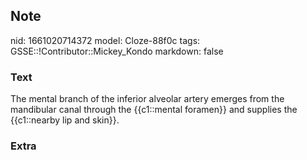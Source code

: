 ## Note
nid: 1661020714372
model: Cloze-88f0c
tags: GSSE::!Contributor::Mickey_Kondo
markdown: false

### Text
The mental branch of the inferior alveolar artery emerges from the mandibular canal through the {{c1::mental foramen}} and supplies the {{c1::nearby lip and skin}}.

### Extra

